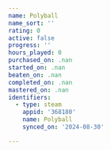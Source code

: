 ```yaml
---
name: Polyball
name_sort: ''
rating: 0
active: false
progress: ''
hours_played: 0
purchased_on: .nan
started_on: .nan
beaten_on: .nan
completed_on: .nan
mastered_on: .nan
identifiers:
  - type: steam
    appid: '368180'
    name: Polyball
    synced_on: '2024-08-30'

---
```

